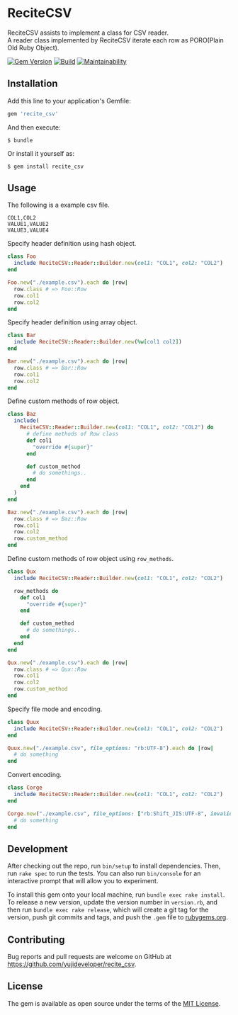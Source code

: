 # ReciteCSV

ReciteCSV assists to implement a class for CSV reader.  
A reader class implemented by ReciteCSV iterate each row as PORO(Plain Old Ruby Object).

[![Gem Version](https://badge.fury.io/rb/recite_csv.svg)](https://badge.fury.io/rb/recite_csv)
[![Build](https://github.com/yujideveloper/recite_csv/actions/workflows/ruby.yml/badge.svg)](https://github.com/yujideveloper/recite_csv/actions/workflows/ruby.yml)
[![Maintainability](https://api.codeclimate.com/v1/badges/eb04cab6d55b0c7a1f7f/maintainability)](https://codeclimate.com/github/yujideveloper/recite_csv/maintainability)

## Installation

Add this line to your application's Gemfile:

```ruby
gem 'recite_csv'
```

And then execute:

    $ bundle

Or install it yourself as:

    $ gem install recite_csv

## Usage

The following is a example csv file.

``` csv
COL1,COL2
VALUE1,VALUE2
VALUE3,VALUE4
```

Specify header definition using hash object.

``` ruby
class Foo
  include ReciteCSV::Reader::Builder.new(col1: "COL1", col2: "COL2")
end

Foo.new("./example.csv").each do |row|
  row.class # => Foo::Row
  row.col1
  row.col2
end
```

Specify header definition using array object.

``` ruby
class Bar
  include ReciteCSV::Reader::Builder.new(%w[col1 col2])
end

Bar.new("./example.csv").each do |row|
  row.class # => Bar::Row
  row.col1
  row.col2
end
```

Define custom methods of row object.

``` ruby
class Baz
  include(
    ReciteCSV::Reader::Builder.new(col1: "COL1", col2: "COL2") do
      # define methods of Row class
      def col1
        "override #{super}"
      end

      def custom_method
        # do somethings..
      end
    end
  )
end

Baz.new("./example.csv").each do |row|
  row.class # => Baz::Row
  row.col1
  row.col2
  row.custom_method
end
```

Define custom methods of row object using `row_methods`.

``` ruby
class Qux
  include ReciteCSV::Reader::Builder.new(col1: "COL1", col2: "COL2")

  row_methods do
    def col1
      "override #{super}"
    end

    def custom_method
      # do somethings..
    end
  end
end

Qux.new("./example.csv").each do |row|
  row.class # => Qux::Row
  row.col1
  row.col2
  row.custom_method
end
```

Specify file mode and encoding.

``` ruby
class Quux
  include ReciteCSV::Reader::Builder.new(col1: "COL1", col2: "COL2")
end

Quux.new("./example.csv", file_options: "rb:UTF-8").each do |row|
  # do something
end
```

Convert encoding.

``` ruby
class Corge
  include ReciteCSV::Reader::Builder.new(col1: "COL1", col2: "COL2")
end

Corge.new("./example.csv", file_options: ["rb:Shift_JIS:UTF-8", invalid: :replace, undef: :replace]).each do |row|
  # do something
end
```


## Development

After checking out the repo, run `bin/setup` to install dependencies. Then, run `rake spec` to run the tests. You can also run `bin/console` for an interactive prompt that will allow you to experiment.

To install this gem onto your local machine, run `bundle exec rake install`. To release a new version, update the version number in `version.rb`, and then run `bundle exec rake release`, which will create a git tag for the version, push git commits and tags, and push the `.gem` file to [rubygems.org](https://rubygems.org).

## Contributing

Bug reports and pull requests are welcome on GitHub at https://github.com/yujideveloper/recite_csv.


## License

The gem is available as open source under the terms of the [MIT License](http://opensource.org/licenses/MIT).

